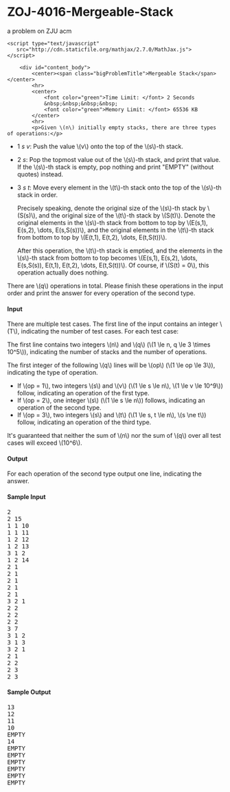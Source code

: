 # ZOJ-4016-Mergeable-Stack
a problem on ZJU acm


<script type="text/x-mathjax-config">
	  MathJax.Hub.Config({
	    extensions: ["tex2jax.js"],
	    jax: ["input/TeX", "output/SVG"],
	    tex2jax: {
	      inlineMath: [ ["\\(","\\)"] ],
	      displayMath: [ ['$$','$$'], ["\\[","\\]"] ],
	      processEscapes: true
	    },
	  });
	</script>
	<script type="text/javascript"
	   src="http://cdn.staticfile.org/mathjax/2.7.0/MathJax.js">
	</script>

	    <div id="content_body">
            <center><span class="bigProblemTitle">Mergeable Stack</span></center>
            <hr>
            <center>
                <font color="green">Time Limit: </font> 2 Seconds
                &nbsp;&nbsp;&nbsp;&nbsp;
                <font color="green">Memory Limit: </font> 65536 KB
            </center>
            <hr>
            <p>Given \(n\) initially empty stacks, there are three types of operations:</p>

<ul>
  <li><p>1 <var>s</var> <var>v</var>: Push the value \(v\) onto the top of the \(s\)-th stack.</p></li>
  <li><p>2 <var>s</var>: Pop the topmost value out of the \(s\)-th stack, and print that value. If the \(s\)-th stack is empty, pop nothing and print "EMPTY" (without quotes) instead.</p></li>
  <li>
    <p>3 <var>s</var> <var>t</var>: Move every element in the \(t\)-th stack onto the top of the \(s\)-th stack in order.</p>
    <p>Precisely speaking, denote the original size of the \(s\)-th stack by \(S(s)\), and the original size of the \(t\)-th stack by \(S(t)\). Denote the original elements in the \(s\)-th stack from bottom to top by \(E(s,1), E(s,2), \dots, E(s,S(s))\), and the original elements in the \(t\)-th stack from bottom to top by \(E(t,1), E(t,2), \dots, E(t,S(t))\).</p>
    <p>After this operation, the \(t\)-th stack is emptied, and the elements in the \(s\)-th stack from bottom to top becomes \(E(s,1), E(s,2), \dots, E(s,S(s)), E(t,1), E(t,2), \dots, E(t,S(t))\). Of course, if \(S(t) = 0\), this operation actually does nothing.</p>
  </li>
</ul>

<p>There are \(q\) operations in total. Please finish these operations in the input order and print the answer for every operation of the second type.</p>

<h4>Input</h4>

<p>There are multiple test cases. The first line of the input contains an integer \(T\), indicating the number of test cases. For each test case:</p>

<p>The first line contains two integers \(n\) and \(q\) (\(1 \le n, q \le 3 \times 10^5\)), indicating the number of stacks and the number of operations.</p>

<p>The first integer of the following \(q\) lines will be \(op\) (\(1 \le op \le 3\)), indicating the type of operation.</p>

<ul>
  <li>If \(op = 1\), two integers \(s\) and \(v\) (\(1 \le s \le n\), \(1 \le v \le 10^9\)) follow, indicating an operation of the first type.</li>
  <li>If \(op = 2\), one integer \(s\) (\(1 \le s \le n\)) follows, indicating an operation of the second type.</li>
  <li>If \(op = 3\), two integers \(s\) and \(t\) (\(1 \le s, t \le n\), \(s \ne t\)) follow, indicating an operation of the third type.</li>
</ul>

<p>It's guaranteed that neither the sum of \(n\) nor the sum of \(q\) over all test cases will exceed \(10^6\).</p>

<h4>Output</h4>

<p>For each operation of the second type output one line, indicating the answer.</p>

<h4>Sample Input</h4>
<pre>2
2 15
1 1 10
1 1 11
1 2 12
1 2 13
3 1 2
1 2 14
2 1
2 1
2 1
2 1
2 1
3 2 1
2 2
2 2
2 2
3 7
3 1 2
3 1 3
3 2 1
2 1
2 2
2 3
2 3
</pre>

<h4>Sample Output</h4>
<pre>13
12
11
10
EMPTY
14
EMPTY
EMPTY
EMPTY
EMPTY
EMPTY
EMPTY
</pre>
    </div>
